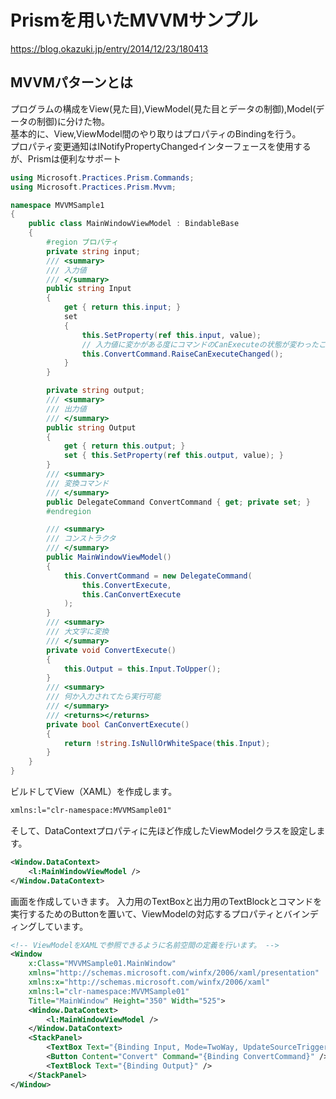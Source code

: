 # Prismを用いたMVVMサンプル

<https://blog.okazuki.jp/entry/2014/12/23/180413>

## MVVMパターンとは

プログラムの構成をView(見た目),ViewModel(見た目とデータの制御),Model(データの制御)に分けた物。  
基本的に、View,ViewModel間のやり取りはプロパティのBindingを行う。  
プロパティ変更通知はINotifyPropertyChangedインターフェースを使用するが、Prismは便利なサポート  

``` C# : ViewModel
using Microsoft.Practices.Prism.Commands;
using Microsoft.Practices.Prism.Mvvm;

namespace MVVMSample1
{
    public class MainWindowViewModel : BindableBase
    {
        #region プロパティ
        private string input;
        /// <summary>
        /// 入力値
        /// </summary>
        public string Input
        {
            get { return this.input; }
            set
            {
                this.SetProperty(ref this.input, value);
                // 入力値に変かがある度にコマンドのCanExecuteの状態が変わったことを通知する
                this.ConvertCommand.RaiseCanExecuteChanged();
            }
        }

        private string output;
        /// <summary>
        /// 出力値
        /// </summary>
        public string Output
        {
            get { return this.output; }
            set { this.SetProperty(ref this.output, value); }
        }
        /// <summary>
        /// 変換コマンド
        /// </summary>
        public DelegateCommand ConvertCommand { get; private set; }
        #endregion

        /// <summary>
        /// コンストラクタ
        /// </summary>
        public MainWindowViewModel()
        {
            this.ConvertCommand = new DelegateCommand(
                this.ConvertExecute,
                this.CanConvertExecute
            );
        }
        /// <summary>
        /// 大文字に変換
        /// </summary>
        private void ConvertExecute()
        {
            this.Output = this.Input.ToUpper();
        }
        /// <summary>
        /// 何か入力されてたら実行可能
        /// </summary>
        /// <returns></returns>
        private bool CanConvertExecute()
        {
            return !string.IsNullOrWhiteSpace(this.Input);
        }
    }
}
```

ビルドしてView（XAML）を作成します。

``` XML
xmlns:l="clr-namespace:MVVMSample01"
```

そして、DataContextプロパティに先ほど作成したViewModelクラスを設定します。

``` XML
<Window.DataContext>
    <l:MainWindowViewModel />
</Window.DataContext>
```

画面を作成していきます。
入力用のTextBoxと出力用のTextBlockとコマンドを実行するためのButtonを置いて、ViewModelの対応するプロパティとバインディングしています。

``` XML
<!-- ViewModelをXAMLで参照できるように名前空間の定義を行います。 -->
<Window
    x:Class="MVVMSample01.MainWindow"
    xmlns="http://schemas.microsoft.com/winfx/2006/xaml/presentation"
    xmlns:x="http://schemas.microsoft.com/winfx/2006/xaml"
    xmlns:l="clr-namespace:MVVMSample01"
    Title="MainWindow" Height="350" Width="525">
    <Window.DataContext>
        <l:MainWindowViewModel />
    </Window.DataContext>
    <StackPanel>
        <TextBox Text="{Binding Input, Mode=TwoWay, UpdateSourceTrigger=PropertyChanged}" />
        <Button Content="Convert" Command="{Binding ConvertCommand}" />
        <TextBlock Text="{Binding Output}" />
    </StackPanel>
</Window>
```
